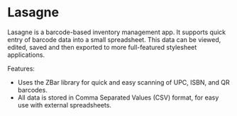Lasagne
=======

Lasagne is a barcode-based inventory management app.  It supports quick entry
of barcode data into a small spreadsheet.  This data can be viewed, edited,
saved and then exported to more full-featured stylesheet applications.

Features:

 * Uses the ZBar library for quick and easy scanning of UPC, ISBN, and QR
barcodes.
 * All data is stored in Comma Separated Values (CSV) format, for easy use
with external spreadsheets.
